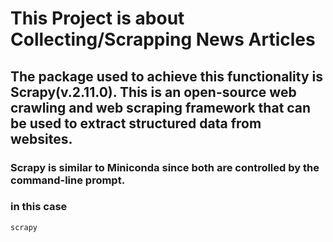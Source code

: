 # This Project is about Collecting/Scrapping News Articles
## The package used to achieve this functionality is Scrapy(v.2.11.0). This is an open-source web crawling and web scraping framework that can be used to extract structured data from websites. 
### Scrapy is similar to Miniconda since both are controlled by the command-line prompt. 
### in this case 
```
scrapy
```